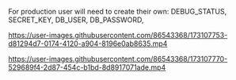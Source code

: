 For production user will need to create their own:
DEBUG_STATUS,
SECRET_KEY,
DB_USER,
DB_PASSWORD,


https://user-images.githubusercontent.com/86543368/173107753-d81294d7-0174-4120-a904-8196e0ab8635.mp4



https://user-images.githubusercontent.com/86543368/173107770-529689f4-2d87-454c-b1bd-8d8917071ade.mp4
